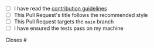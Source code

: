 - [ ] I have read the [contribution guidelines](https://github.com/ShaunSHamilton/binancial-trader/blob/main/CONTRIBUTING.md)
- [ ] This Pull Request's title follows the recommended style
- [ ] This Pull Request targets the `main` branch
- [ ] I have ensured the tests pass on my machine

Closes #
